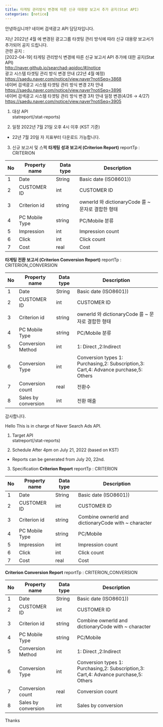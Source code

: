 ```yaml
---
title: 타게팅 관리방식 변경에 따른 신규 대용량 보고서 추가 공지(Stat API) 
categories: [notice]
---
```


안녕하십니까? 네이버 검색광고 API 담당자입니다.

지난 2022년 4월 에 변경된 광고그룹 타겟팅 관리 방식에 따라 신규 대용량 보고서가 추가되어 공지 드립니다. <br>
관련 공지 : <br>
[2022-04-19] 타게팅 관리방식 변경에 따른 신규 보고서 API 추가에 대한 공지(Stat API)<br>
http://naver.github.io/searchad-apidoc/#/notice<br>
광고 시스템 타겟팅 관리 방식 변경 안내 (22년 4월 예정)<br>
https://saedu.naver.com/notice/view.naver?notiSeq=3868<br>
네이버 검색광고 시스템 타겟팅 관리 방식 변경 2차 안내<br>
https://saedu.naver.com/notice/view.naver?notiSeq=3896<br>
네이버 검색광고 시스템 타겟팅 관리 방식 변경 3차 안내 일정 변경(4/26 → 4/27)<br>
https://saedu.naver.com/notice/view.naver?notiSeq=3905<br>

1. 대상 API <br>
statreport(/stat-reports)

2. 일정 
2022년 7월 21일 오후 4시 이후 (KST 기준)
*  22년 7월 20일 자 지표부터 다운로드 가능합니다. 

3. 신규 보고서 및 스펙 
**타게팅 성과 보고서 (Criterion Report)** 
reportTp : CRITERION 

No | Property name | Data type | Description
-- | -- | -- | --
1 | Date | String | Basic date (ISO8601))
2 | CUSTOMER ID | int | CUSTOMER ID
3 | Criterion id | string | ownerId 와 dictionaryCode 를 ~ 문자로 결합한 형태
4 | PC Mobile Type | string | PC/Mobile 분류
5 | Impression | int | Impression count
6 | Click | int | Click count
7 | Cost | real | Cost


**타게팅 전환 보고서 (Criterion Conversion Report)**
reportTp :  CRITERION_CONVERSION

No | Property name | Data type | Description
-- | -- | -- | --
1 | Date | String | Basic date (ISO8601))
2 | CUSTOMER ID | int | CUSTOMER ID
3 | Criterion id | string | ownerId 와 dictionaryCode 를 ~ 문자로 결합한 형태
4 | PC Mobile Type | string | PC/Mobile 분류
5 | Conversion Method | int | 1: Direct ,2:Indirect
6 | Conversion Type | int | Conversion types 1: Purchasing,2: Subscription,3: Cart,4: Advance purchase,5: Others
7 | Conversion count | real | 전환수
8 | Sales by conversion | int | 전환 매출

감사합니다. 

Hello 
This is in charge of Naver Search Ads API.

1. Target API <br>
statreport(/stat-reports)

2. Schedule
After 4pm on July 21, 2022 (based on KST)
* Reports can be generated from July 20, 22nd.

3. Specification
**Criterion Report** 
reportTp : CRITERION 

No | Property name | Data type | Description
-- | -- | -- | --
1 | Date | String | Basic date (ISO8601))
2 | CUSTOMER ID | int | CUSTOMER ID
3 | Criterion id | string | Combine ownerId and dictionaryCode with ~ character
4 | PC Mobile Type | string | PC/Mobile 
5 | Impression | int | Impression count
6 | Click | int | Click count
7 | Cost | real | Cost


**Criterion Conversion Report**
reportTp :  CRITERION_CONVERSION

No | Property name | Data type | Description
-- | -- | -- | --
1 | Date | String | Basic date (ISO8601))
2 | CUSTOMER ID | int | CUSTOMER ID
3 | Criterion id | string | Combine ownerId and dictionaryCode with ~ character
4 | PC Mobile Type | string | PC/Mobile 
5 | Conversion Method | int | 1: Direct ,2:Indirect
6 | Conversion Type | int | Conversion types 1: Purchasing,2: Subscription,3: Cart,4: Advance purchase,5: Others
7 | Conversion count | real | Conversion count
8 | Sales by conversion | int | Sales by conversion

Thanks
